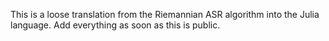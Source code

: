 This is a loose translation from the Riemannian ASR algorithm into the Julia language.
Add everything as soon as this is public.